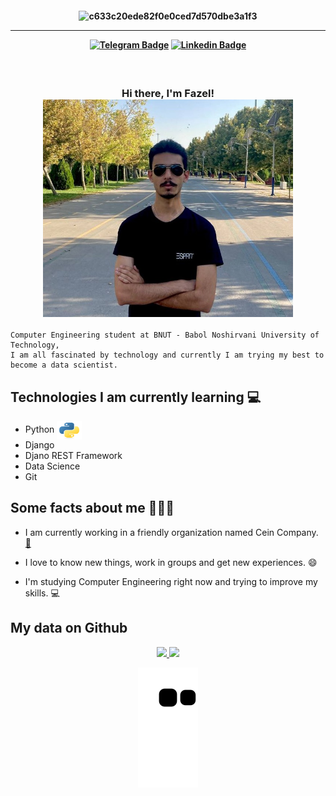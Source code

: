 <h4 align="center" width="400px" />
 
![c633c20ede82f0e0ced7d570dbe3a1f3](https://user-images.githubusercontent.com/70382532/138322189-2db8df52-9dcb-40a0-88a8-c365466bd33d.gif)

<hr>

[![Telegram Badge](https://img.shields.io/badge/-Telegram-blue?style=for-the-badge&logo=Telegram&logoColor=white&link=https://github.com/FazelHaghighi)](https://t.me/pingpongplayer)
[![Linkedin Badge](https://img.shields.io/badge/-Linkedin-blue?style=for-the-badge&logo=Linkedin&logoColor=white&link=https://github.com/FazelHaghighi)](https://www.linkedin.com/in/mohammadfazel-abdhaghighi-33912a234)
</h4>

<h3 align="center">  <br>

Hi there, I'm Fazel! 
<br> 
<img src="photo-of-me.jpg" width="400px" />

</h3> 

``` 
Computer Engineering student at BNUT - Babol Noshirvani University of Technology, 
I am all fascinated by technology and currently I am trying my best to become a data scientist. 
``` 
## Technologies I am currently learning 💻 

  - Python <img align="center" alt="Fazel-Python" height="30" width="40" src="https://raw.githubusercontent.com/devicons/devicon/master/icons/python/python-original.svg">
  - Django
  - Djano REST Framework 
  - Data Science  
  - Git 

## Some facts about me 👨🏻‍💻 

- I am currently working in a friendly organization named Cein Company. [:link:](https://github.com/Cein-Company) 

- I love to know new things, work in groups and get new experiences. 😄 

- I'm studying Computer Engineering right now and trying to improve my skills. 💻 

## My data on Github 

<div align="center">
  <a href="https://github.com/FazelHaghighi">
  <img height="180em" src="https://github-readme-stats.vercel.app/api?username=FazelHaghighi&show_icons=true&theme=dracula&include_all_commits=true&count_private=true"/>
  <img height="180em" src="https://github-readme-stats.vercel.app/api/top-langs/?username=FazelHaghighi&layout=compact&langs_count=7&theme=dracula"/>
</a> 
 
   ![Snake animation](https://github.com/rafaballerini/rafaballerini/blob/output/github-contribution-grid-snake.svg)

</div> 
